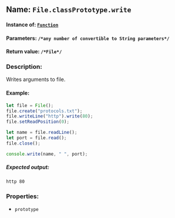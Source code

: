 ## Name: `File.classPrototype.write`

#### Instance of: [`Function`](Function.md)

#### Parameters: `/*any number of convertible to String parameters*/`

#### Return value: `/*File*/`

### Description:

Writes arguments to file.

#### Example:

```js
let file = File();
file.create("protocols.txt");
file.writeLine("http").write(80);
file.setReadPosition(0);

let name = file.readLine();
let port = file.read();
file.close();

console.write(name, " ", port);
```

##### Expected output:

```
http 80
```

### Properties:

- `prototype`


